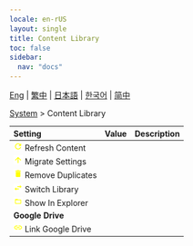 ```yaml
---
locale: en-rUS
layout: single
title: Content Library
toc: false
sidebar:
  nav: "docs"
---
```

[Eng](/dancexr/menu/2025.4/system/library) | [繁中](/tw/dancexr/menu/2025.4/system/library) | [日本語](/jp/dancexr/menu/2025.4/system/library) | [한국어](/kr/dancexr/menu/2025.4/system/library) | [简中](/zh/dancexr/menu/2025.4/system/library)

[System](../menu#System) > Content Library



| Setting | Value | Description |
| :--- | --- | :--- |
|<nobr> ![refresh icon](/images/icon/ic_refresh.png)  Refresh Content</nobr>|| 
|<nobr> ![up icon](/images/icon/ic_up.png)  Migrate Settings</nobr>|| 
|<nobr> ![delete icon](/images/icon/ic_delete.png)  Remove Duplicates</nobr>|| 
|<nobr> ![replace icon](/images/icon/ic_replace.png)  Switch Library</nobr>|| 
|<nobr> ![folder_open icon](/images/icon/ic_folder_open.png)  Show In Explorer</nobr>|| 
|<nobr> <b>Google Drive</b></nobr>|| 
|<nobr> ![linked icon](/images/icon/ic_linked.png)  Link Google Drive</nobr>|| 
